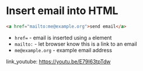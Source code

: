 # Insert email into HTML

```html
<a href="mailto:me@example.org">send email</a>
```

- `href=` - email is inserted using `a` element
- `mailto:` - let browser know this is a link to an email
- `me@example.org` - example email address


link_youtube: https://youtu.be/E79I63tpTdw
